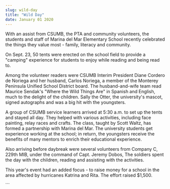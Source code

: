 ```yaml
---
slug: wild-day
title: "Wild Day"
date: January 01 2020
---
```


 
<p>
  With an assist from CSUMB, the PTA and community volunteers, the students and
  staff of Marina del Mar Elementary School recently celebrated the things they
  value most - family, literacy and community.
</p>
<p>
  On Sept. 23, 50 tents were erected on the school field to provide a "camping"
  experience for students to enjoy while reading and being read to.
</p>
<p>
  Among the volunteer readers were CSUMB Interim President Diane Cordero de
  Noriega and her husband, Carlos Noriega, a member of the Monterey Peninsula
  Unified School District board. The husband-and-wife team read Maurice Sendak's
  "Where the Wild Things Are" in Spanish and English, much to the delight of the
  children. Sally the Otter, the university's mascot, signed autographs and was
  a big hit with the youngsters.
</p>
<p>
  A group of CSUMB service learners arrived at 5:30 a.m. to set up the tents and
  stayed all day. They helped with various activities, including face painting,
  relay races and crafts. The class, taught by Scott Waltz, has formed a
  partnership with Marina del Mar. The university students get experience
  working at the school; in return, the youngsters receive the benefits of many
  mentors to enrich their educational experience.
</p>
<p>
  Also arriving before daybreak were several volunteers from Company C, 229th
  MIB, under the command of Capt. Jeremy Dobos, The soldiers spent the day with
  the children, reading and assisting with the activities.
</p>
<p>
  This year's event had an added focus - to raise money for a school in the area
  affected by hurricanes Katrina and Rita. The effort raised $1,500.
</p>
```
